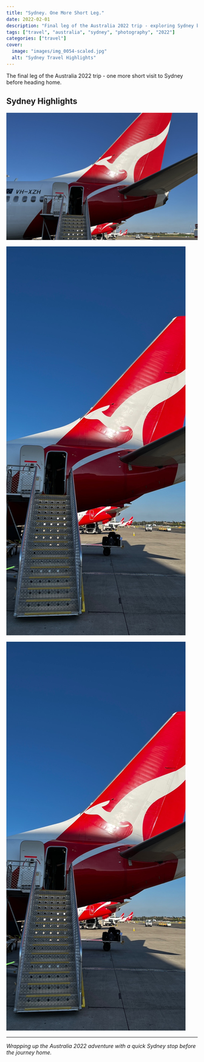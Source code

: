 ```yaml
---
title: "Sydney. One More Short Leg."
date: 2022-02-01
description: "Final leg of the Australia 2022 trip - exploring Sydney before heading home"
tags: ["travel", "australia", "sydney", "photography", "2022"]
categories: ["travel"]
cover:
  image: "images/img_0054-scaled.jpg"
  alt: "Sydney Travel Highlights"
---
```


The final leg of the Australia 2022 trip - one more short visit to Sydney before heading home.

## Sydney Highlights

![Sydney scenes](images/img_0054-scaled.jpg)

![Travel moments](images/4915822784.jpg)

![Final Sydney views](images/4998028496.jpg)

---

*Wrapping up the Australia 2022 adventure with a quick Sydney stop before the journey home.*
